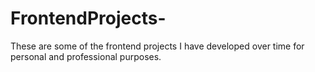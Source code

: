 # FrontendProjects-
These are some of the frontend projects I have developed over time for personal and professional purposes.
